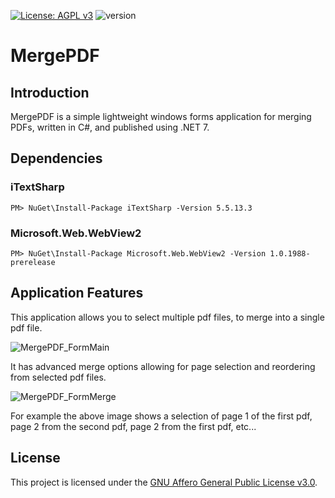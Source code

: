 [![License: AGPL v3](https://img.shields.io/badge/License-AGPL_v3-blue.svg)](https://www.gnu.org/licenses/agpl-3.0)
![version](https://img.shields.io/badge/version-1.0-green)

# MergePDF

## Introduction

MergePDF is a simple lightweight windows forms application for merging PDFs, 
written in C\#, and published using .NET 7. 

<!-- The final self-contained build is located in the ```release/``` folder. Note: as github file size limit is 100mb and final self-contained exe is ~170mb, the exe cannot be uploaded. -->

## Dependencies

### iTextSharp <!-- <img align="left" width="80" height="80" src="" alt="iTextSharp icon">  :todo: -->
```
PM> NuGet\Install-Package iTextSharp -Version 5.5.13.3
```

### Microsoft.Web.WebView2
```
PM> NuGet\Install-Package Microsoft.Web.WebView2 -Version 1.0.1988-prerelease
```

## Application Features

This application allows you to select multiple pdf files, to merge into a 
single pdf file. 

![MergePDF_FormMain](https://github.com/RichardrZh/MergePDF/assets/34480193/5d9b04ec-d5a8-4fb4-aba2-3d793d6268bc)


It has advanced merge options allowing for page selection and reordering from
selected pdf files.

![MergePDF_FormMerge](https://github.com/RichardrZh/MergePDF/assets/34480193/5559dd77-c15d-484a-a642-97f604505782)

For example the above image shows a selection of page 1 of the first 
pdf, page 2 from the second pdf, page 2 from the first pdf, etc...

## License

This project is licensed under the [GNU Affero General Public License v3.0](https://www.gnu.org/licenses/agpl-3.0.en.html "GNU Affero General Public License v3.0").

